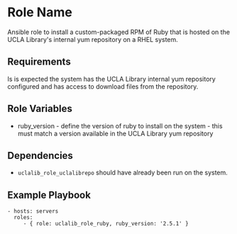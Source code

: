 Role Name
=========

Ansible role to install a custom-packaged RPM of Ruby that is hosted on the UCLA Library's internal yum repository on a RHEL system.

Requirements
------------

Is is expected the system has the UCLA Library internal yum repository configured and has access to download files from the repository.

Role Variables
--------------

* ruby_version - define the version of ruby to install on the system - this must match a version available in the UCLA Library yum repository


Dependencies
------------

* `uclalib_role_uclalibrepo` should have already been run on the system.

Example Playbook
----------------

    - hosts: servers
      roles:
         - { role: uclalib_role_ruby, ruby_version: '2.5.1' }
